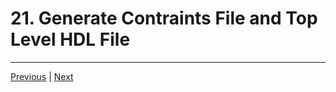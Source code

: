 # 21. Generate Contraints File and Top Level HDL File

---

[Previous](./20_Report-Simultaneous-Switching-Noise-SSN.md) | [Next](./22_Introduction-to-IP-Cores.md)